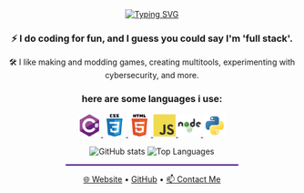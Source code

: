 <!-- README.md -->
<div align="center">

<!-- Typing SVG Title -->
<a href="https://git.io/typing-svg">
  <img src="https://readme-typing-svg.herokuapp.com?font=Fira+Code&size=36&pause=1000&color=9B5DE5&center=true&vCenter=true&width=500&lines=hi%2C+i'm+Pxsl;" alt="Typing SVG" />
</a>

<!-- Description -->
<h3>⚡ I do coding for fun, and I guess you could say I'm 'full stack'.</h3>
<p>🛠️ I like making and modding games, creating multitools, experimenting with cybersecurity, and more.</p>

<h3 align="center">here are some languages i use:</h3>  
<p align="center">  
  <a href="https://www.w3schools.com/cs/" target="_blank" rel="noreferrer">  
    <img src="https://raw.githubusercontent.com/devicons/devicon/master/icons/csharp/csharp-original.svg" alt="csharp" width="40" height="40"/>  
  </a>  
  <a href="https://www.w3schools.com/css/" target="_blank" rel="noreferrer">  
    <img src="https://raw.githubusercontent.com/devicons/devicon/master/icons/css3/css3-original-wordmark.svg" alt="css3" width="40" height="40"/>  
  </a>  
  <a href="https://www.w3.org/html/" target="_blank" rel="noreferrer">  
    <img src="https://raw.githubusercontent.com/devicons/devicon/master/icons/html5/html5-original-wordmark.svg" alt="html5" width="40" height="40"/>  
  </a>  
  <a href="https://developer.mozilla.org/en-US/docs/Web/JavaScript" target="_blank" rel="noreferrer">  
    <img src="https://raw.githubusercontent.com/devicons/devicon/master/icons/javascript/javascript-original.svg" alt="javascript" width="40" height="40"/>  
  </a>  
  <a href="https://nodejs.org" target="_blank" rel="noreferrer">  
    <img src="https://raw.githubusercontent.com/devicons/devicon/master/icons/nodejs/nodejs-original-wordmark.svg" alt="nodejs" width="40" height="40"/>  
  </a>  
  <a href="https://www.python.org" target="_blank" rel="noreferrer">  
    <img src="https://raw.githubusercontent.com/devicons/devicon/master/icons/python/python-original.svg" alt="python" width="40" height="40"/>  
  </a>  
</p>  

<!-- GitHub Stats -->
<img src="https://github-readme-stats.vercel.app/api?username=PxslGames&show_icons=true&theme=material-palenight" alt="GitHub stats" />

<!-- Top Langs -->
<img src="https://github-readme-stats.vercel.app/api/top-langs/?username=PxslGames&layout=compact&theme=material-palenight" alt="Top Languages" />

<!-- Divider -->
<hr style="width:60%; border:1px solid #9B5DE5;">

<!-- Optional: Links -->
<p>
  <a href="https://yourwebsite.com">🌐 Website</a> •
  <a href="https://github.com/PxslGames">GitHub</a> •
  <a href="mailto:youremail@example.com">📫 Contact Me</a>
</p>

</div>
